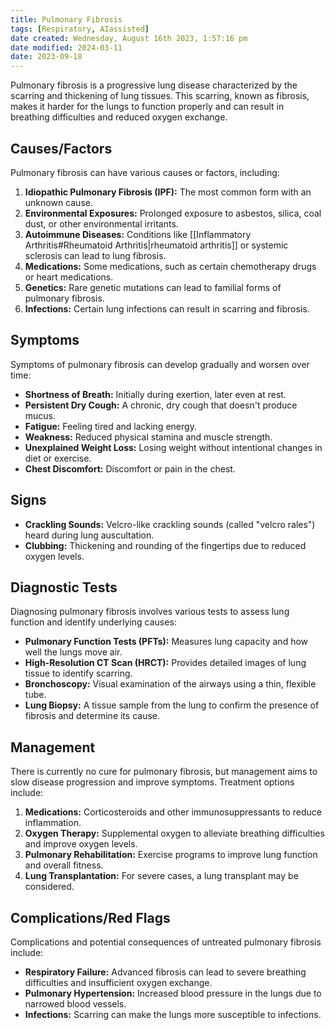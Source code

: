 ```yaml
---
title: Pulmonary Fibrosis
tags: [Respiratory, AIassisted]
date created: Wednesday, August 16th 2023, 1:57:16 pm
date modified: 2024-03-11
date: 2023-09-18
---
```

Pulmonary fibrosis is a progressive lung disease characterized by the scarring and thickening of lung tissues. This scarring, known as fibrosis, makes it harder for the lungs to function properly and can result in breathing difficulties and reduced oxygen exchange.

## Causes/Factors

Pulmonary fibrosis can have various causes or factors, including:

1. **Idiopathic Pulmonary Fibrosis (IPF):** The most common form with an unknown cause.
2. **Environmental Exposures:** Prolonged exposure to asbestos, silica, coal dust, or other environmental irritants.
3. **Autoimmune Diseases:** Conditions like [[Inflammatory Arthritis#Rheumatoid Arthritis|rheumatoid arthritis]] or systemic sclerosis can lead to lung fibrosis.
4. **Medications:** Some medications, such as certain chemotherapy drugs or heart medications.
5. **Genetics:** Rare genetic mutations can lead to familial forms of pulmonary fibrosis.
6. **Infections:** Certain lung infections can result in scarring and fibrosis.

## Symptoms

Symptoms of pulmonary fibrosis can develop gradually and worsen over time:

- **Shortness of Breath:** Initially during exertion, later even at rest.
- **Persistent Dry Cough:** A chronic, dry cough that doesn't produce mucus.
- **Fatigue:** Feeling tired and lacking energy.
- **Weakness:** Reduced physical stamina and muscle strength.
- **Unexplained Weight Loss:** Losing weight without intentional changes in diet or exercise.
- **Chest Discomfort:** Discomfort or pain in the chest.

## Signs

- **Crackling Sounds:** Velcro-like crackling sounds (called "velcro rales") heard during lung auscultation.
- **Clubbing:** Thickening and rounding of the fingertips due to reduced oxygen levels.

## Diagnostic Tests

Diagnosing pulmonary fibrosis involves various tests to assess lung function and identify underlying causes:

- **Pulmonary Function Tests (PFTs):** Measures lung capacity and how well the lungs move air.
- **High-Resolution CT Scan (HRCT):** Provides detailed images of lung tissue to identify scarring.
- **Bronchoscopy:** Visual examination of the airways using a thin, flexible tube.
- **Lung Biopsy:** A tissue sample from the lung to confirm the presence of fibrosis and determine its cause.

## Management

There is currently no cure for pulmonary fibrosis, but management aims to slow disease progression and improve symptoms. Treatment options include:

1. **Medications:** Corticosteroids and other immunosuppressants to reduce inflammation.
2. **Oxygen Therapy:** Supplemental oxygen to alleviate breathing difficulties and improve oxygen levels.
3. **Pulmonary Rehabilitation:** Exercise programs to improve lung function and overall fitness.
4. **Lung Transplantation:** For severe cases, a lung transplant may be considered.

## Complications/Red Flags

Complications and potential consequences of untreated pulmonary fibrosis include:

- **Respiratory Failure:** Advanced fibrosis can lead to severe breathing difficulties and insufficient oxygen exchange.
- **Pulmonary Hypertension:** Increased blood pressure in the lungs due to narrowed blood vessels.
- **Infections:** Scarring can make the lungs more susceptible to infections.